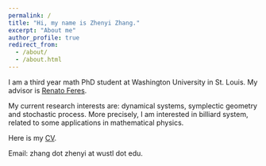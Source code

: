 ```yaml
---
permalink: /
title: "Hi, my name is Zhenyi Zhang."
excerpt: "About me"
author_profile: true
redirect_from: 
  - /about/
  - /about.html
---
```


I am a third year math PhD student at Washington University in St. Louis. My advisor is [Renato Feres](https://www.math.wustl.edu/~feres/).

My current research interests are: dynamical systems, symplectic geometry and stochastic process. More precisely, I am interested in billiard system, related to some applications in mathematical physics.

Here is my [CV](https://gowustl-my.sharepoint.com/:w:/g/personal/zhang_zhenyi_wustl_edu/EQhpoHTIbwBCu_99NNBJ5jsBotxmm7aS8BR5hMGIHbjFtg?e=M7DsVp).

Email: zhang dot zhenyi at wustl dot edu.
